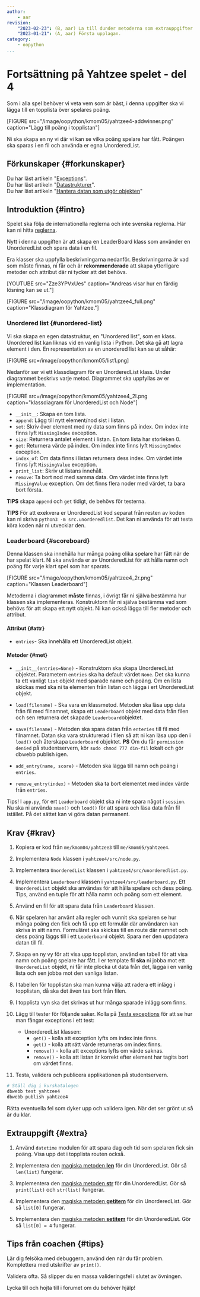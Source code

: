 ```yaml
---
author:
    - aar
revision:
    "2023-02-23": (B, aar) La till dunder metoderna som extrauppgifter.
    "2023-01-21": (A, aar) Första upplagan.
category:
    - oopython
...
```

Fortsättning på Yahtzee spelet - del 4
===================================

Som i alla spel behöver vi veta vem som är bäst, i denna uppgifter ska vi lägga till en topplista över spelares poäng.
<!--more-->

[FIGURE src="/image/oopython/kmom05/yahtzee4-addwinner.png" caption="Lägg till poäng i topplistan"]

Ni ska skapa en ny vi där vi kan se vilka poäng spelare har fått. Poängen ska sparas i en fil och använda er egna UnorderedList.



Förkunskaper {#forkunskaper}
-----------------------

Du har läst artikeln "[Exceptions](kunskap/exceptions)".  
Du har läst artikeln "[Datastrukturer](kunskap/datastrukturer)".  
Du har läst artikeln "[Hantera datan som utgör objekten](guide/kom-igang-med-objektorienterad-programmering-i-python/hanter_data)"



Introduktion {#intro}
-----------------------

Spelet ska följa de internationella reglerna och inte svenska reglerna. Här kan ni hitta [reglerna](https://gamerules.com/rules/yahtzee-dice-game/).

Nytt i denna uppgiften är att skapa en LeaderBoard klass som använder en UnorderedList och spara data i en fil.

Era klasser ska uppfylla beskrivningarna nedanför. Beskrivningarna är vad som måste finnas, ni får och är **rekommenderade** att skapa ytterligare metoder och attribut där ni tycker att det behövs.

[YOUTUBE src="Zze3YPVxUes" caption="Andreas visar hur en färdig lösning kan se ut."]

[FIGURE src="/image/oopython/kmom05/yahtzee4_full.png" caption="Klassdiagram för Yahtzee."]



### Unordered list {#unordered-list}

Vi ska skapa en egen datastruktur, en "Unordered list", som en klass. Unordered list kan liknas vid en vanlig lista i Python. Det ska gå att lagra element i den. En representation av en unordered list kan se ut såhär:

[FIGURE src=/image/oopython/kmom05/list1.png]

Nedanför ser vi ett klassdiagram för en UnorderedList klass. Under diagrammet beskrivs varje metod. Diagrammet ska uppfyllas av er implementation.

[FIGURE src=/image/oopython/kmom05/yahtzee4_2l.png caption="klassdiagram för UnorderedList och Node"]

- `__init__`: Skapa en tom lista.
- `append`: Lägg till nytt element/nod sist i listan.
- `set`: Skriv över element med ny data som finns på index. Om index inte finns lyft `MissingIndex` exception.
- `size`: Returnera antalet element i listan. En tom lista har storleken 0.
- `get`: Returnera värde på index. Om index inte finns lyft `MissingIndex` exception.
- `index_of`: Om data finns i listan returnera dess index. Om värdet inte finns lyft `MissingValue` exception.
- `print_list`: Skriv ut listans innehåll.
- `remove`: Ta bort nod med samma data. Om värdet inte finns lyft `MissingValue` exception. Om det finns flera noder med värdet, ta bara bort första.

**TIPS** skapa `append` och `get` tidigt, de behövs för testerna.

**TIPS** För att exekvera er UnorderedList kod separat från resten av koden kan ni skriva `python3 -m src.unorderedlist`. Det kan ni använda för att testa köra koden när ni utvecklar den.



### Leaderboard {#scoreboard}

Denna klassen ska innehålla hur många poäng olika spelare har fått när de har spelat klart. Ni ska använda er av UnorderedList för att hålla namn och poäng för varje klart spel som har sparats.

[FIGURE src="/image/oopython/kmom05/yahtzee4_2r.png" caption="Klassen Leaderboard"]

Metoderna i diagrammet **måste** finnas, i övrigt får ni själva bestämma hur klassen ska implementeras. Konstruktorn får ni själva bestämma vad som behövs för att skapa ett nytt objekt. Ni kan också lägga till fler metoder och attribut.

#### Attribut {#attr}

- `entries`- Ska innehålla ett UnorderedList objekt.



#### Metoder {#met}

- `__init__(entries=None)` - Konstruktorn ska skapa UnorderedList objektet. Parametern `entries` ska ha default värdet `None`. Det ska kunna ta ett vanligt `list` objekt med sparade name och poäng. Om en lista skickas med ska ni ta elementen från listan och lägga i ert UnorderedList objekt.

- `load(filename)` - Ska vara en klassmetod. Metoden ska läsa upp data från fil med filnamnet, skapa ett `Leaderboard` objekt med data från filen och sen returnera det skapade `Leaderboard`objektet.

- `save(filename)` - Metoden ska spara datan från `enteries` till fil med filnamnet. Datan ska vara strukturerad i filen så att ni kan läsa upp den i `load()` och återskapa `Leaderboard` objektet. **PS** Om du får `permission denied` på studentservern, kör `sudo chmod 777 din-fil` lokalt och gör dbwebb publish igen.

- `add_entry(name, score)` - Metoden ska lägga till namn och poäng i `entries`.

- `remove_entry(index)` - Metoden ska ta bort elementet med index värde från `entries`.


Tips! I `app.py`, för ert `Leaderboard` objekt ska ni inte spara något i `session`. Nu ska ni använda `save()` och `load()` för att spara och läsa data från fil istället. På det sättet kan vi göra datan permanent.


Krav {#krav}
-----------------------

1. Kopiera er kod från `me/kmom04/yahtzee3` till `me/kmom05/yahtzee4`.

1. Implementera `Node` klassen i `yahtzee4/src/node.py`.

1. Implementera `UnorderedList` klassen i `yahtzee4/src/unorderedlist.py`.

1. Implementera `Leaderboard` klassen i  `yahtzee4/src/leaderboard.py`. Ett `UnorderedList` objekt ska användas för att hålla spelare och dess poäng. Tips, använd en tuple för att hålla namn och poäng som ett element.

1. Använd en fil för att spara data från `Leaderboard` klassen.

1. När spelaren har använt alla regler och vunnit ska spelaren se hur många poäng den fick och få upp ett formulär där användaren kan skriva in sitt namn. Formuläret ska skickas till en route där namnet och dess poäng läggs till i ett `Leaderboard` objekt. Spara ner den uppdatera datan till fil.

1. Skapa en ny vy för att visa upp topplistan, använd en tabell för att visa namn och poäng spelare har fått. I er template fil **ska** ni jobba mot ett `UnorderedList` objekt, ni får inte plocka ut data från det, lägga i en vanlig lista och sen jobba mot den vanliga listan.

1. I tabellen för topplistan ska man kunna välja att radera ett inlägg i topplistan, då ska det även tas bort från filen.

1. I topplista vyn ska det skrivas ut hur många sparade inlägg som finns.

1. Lägg till tester för följande saker. Kolla på [Testa exceptions](https://youtu.be/ePkZEOHhk-s) för att se hur man fångar exceptions i ett test:
    - UnorderedList klassen:
        - `get()` - kolla att exception lyfts om index inte finns.
        - `get()` - kolla att rätt värde returneras om index finns.
        - `remove()` - kolla att exceptions lyfts om värde saknas.
        - `remove()` - kolla att listan är korrekt efter element har tagits bort om värdet finns.

1. Testa, validera och publicera applikationen på studentservern.



```bash
# Ställ dig i kurskatalogen
dbwebb test yahtzee4
dbwebb publish yahtzee4
```

Rätta eventuella fel som dyker upp och validera igen. När det ser grönt ut så är du klar.



Extrauppgift {#extra}
-----------------------

1. Använd `datetime` modulen för att spara dag och tid som spelaren fick sin poäng. Visa upp det i topplista routen också.

1. Implementera den [magiska metoden __len__](https://docs.python.org/3/reference/datamodel.html#object.__len__) för din UnorderedList. Gör så `len(list)` fungerar.

1. Implementera den [magiska metoden __str__](https://docs.python.org/3/reference/datamodel.html#object.__str__) för din UnorderedList. Gör så `print(list)` och `str(list)` fungerar.

1. Implementera den [magiska metoden __getitem__](https://docs.python.org/3/reference/datamodel.html#object.__getitem__) för din UnorderedList. Gör så `list[0]` fungerar.

1. Implementera den [magiska metoden __setitem__](https://docs.python.org/3/reference/datamodel.html#object.__setitem__) för din UnorderedList. Gör så `list[0] = 4` fungerar.



Tips från coachen {#tips}
-----------------------

Lär dig felsöka med debuggern, använd den när du får problem. Komplettera med utskrifter av `print()`.

Validera ofta. Så slipper du en massa valideringsfel i slutet av övningen.

Lycka till och hojta till i forumet om du behöver hjälp!

